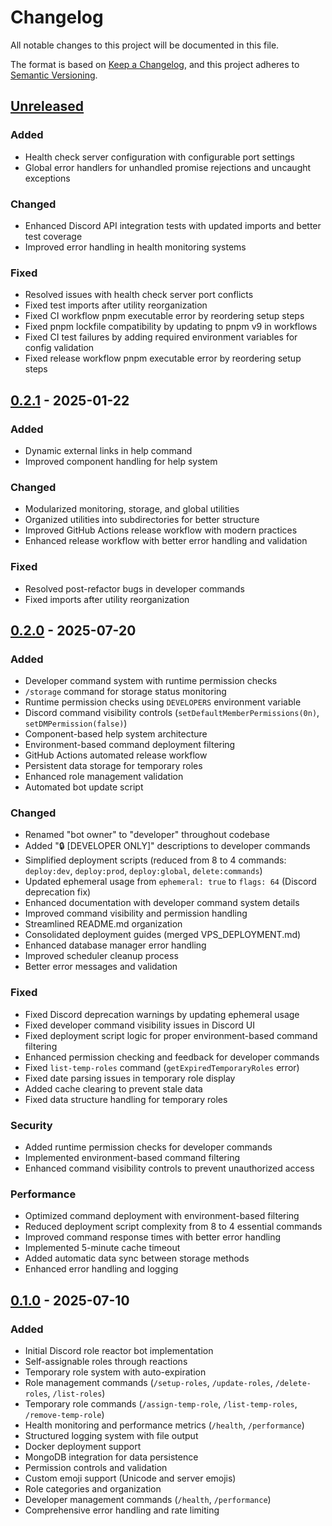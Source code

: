 # Changelog

All notable changes to this project will be documented in this file.

The format is based on [Keep a Changelog](https://keepachangelog.com/en/1.0.0/),
and this project adheres to [Semantic Versioning](https://semver.org/spec/v2.0.0.html).

## [Unreleased]

### Added
- Health check server configuration with configurable port settings
- Global error handlers for unhandled promise rejections and uncaught exceptions

### Changed
- Enhanced Discord API integration tests with updated imports and better test coverage
- Improved error handling in health monitoring systems

### Fixed
- Resolved issues with health check server port conflicts
- Fixed test imports after utility reorganization
- Fixed CI workflow pnpm executable error by reordering setup steps
- Fixed pnpm lockfile compatibility by updating to pnpm v9 in workflows
- Fixed CI test failures by adding required environment variables for config validation
- Fixed release workflow pnpm executable error by reordering setup steps

## [0.2.1] - 2025-01-22

### Added
- Dynamic external links in help command
- Improved component handling for help system

### Changed
- Modularized monitoring, storage, and global utilities
- Organized utilities into subdirectories for better structure
- Improved GitHub Actions release workflow with modern practices
- Enhanced release workflow with better error handling and validation

### Fixed
- Resolved post-refactor bugs in developer commands
- Fixed imports after utility reorganization

## [0.2.0] - 2025-07-20

### Added
- Developer command system with runtime permission checks
- `/storage` command for storage status monitoring
- Runtime permission checks using `DEVELOPERS` environment variable
- Discord command visibility controls (`setDefaultMemberPermissions(0n)`, `setDMPermission(false)`)
- Component-based help system architecture
- Environment-based command deployment filtering
- GitHub Actions automated release workflow
- Persistent data storage for temporary roles
- Enhanced role management validation
- Automated bot update script

### Changed
- Renamed "bot owner" to "developer" throughout codebase
- Added "🔒 [DEVELOPER ONLY]" descriptions to developer commands
- Simplified deployment scripts (reduced from 8 to 4 commands: `deploy:dev`, `deploy:prod`, `deploy:global`, `delete:commands`)
- Updated ephemeral usage from `ephemeral: true` to `flags: 64` (Discord deprecation fix)
- Enhanced documentation with developer command system details
- Improved command visibility and permission handling
- Streamlined README.md organization
- Consolidated deployment guides (merged VPS_DEPLOYMENT.md)
- Enhanced database manager error handling
- Improved scheduler cleanup process
- Better error messages and validation

### Fixed
- Fixed Discord deprecation warnings by updating ephemeral usage
- Fixed developer command visibility issues in Discord UI
- Fixed deployment script logic for proper environment-based command filtering
- Enhanced permission checking and feedback for developer commands
- Fixed `list-temp-roles` command (`getExpiredTemporaryRoles` error)
- Fixed date parsing issues in temporary role display
- Added cache clearing to prevent stale data
- Fixed data structure handling for temporary roles

### Security
- Added runtime permission checks for developer commands
- Implemented environment-based command filtering
- Enhanced command visibility controls to prevent unauthorized access

### Performance
- Optimized command deployment with environment-based filtering
- Reduced deployment script complexity from 8 to 4 essential commands
- Improved command response times with better error handling
- Implemented 5-minute cache timeout
- Added automatic data sync between storage methods
- Enhanced error handling and logging

## [0.1.0] - 2025-07-10

### Added
- Initial Discord role reactor bot implementation
- Self-assignable roles through reactions
- Temporary role system with auto-expiration
- Role management commands (`/setup-roles`, `/update-roles`, `/delete-roles`, `/list-roles`)
- Temporary role commands (`/assign-temp-role`, `/list-temp-roles`, `/remove-temp-role`)
- Health monitoring and performance metrics (`/health`, `/performance`)
- Structured logging system with file output
- Docker deployment support
- MongoDB integration for data persistence
- Permission controls and validation
- Custom emoji support (Unicode and server emojis)
- Role categories and organization
- Developer management commands (`/health`, `/performance`)
- Comprehensive error handling and rate limiting

[Unreleased]: https://github.com/tyecode-bots/role-reactor-bot/compare/v0.2.1...HEAD
[0.2.1]: https://github.com/tyecode-bots/role-reactor-bot/compare/v0.2.0...v0.2.1
[0.2.0]: https://github.com/tyecode-bots/role-reactor-bot/compare/v0.1.0...v0.2.0
[0.1.0]: https://github.com/tyecode-bots/role-reactor-bot/releases/tag/v0.1.0
